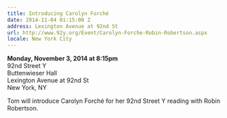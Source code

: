 ```yaml
---
title: Introducing Carolyn Forché
date: 2014-11-04 01:15:00 Z
address: Lexington Avenue at 92nd St
url: http://www.92y.org/Event/Carolyn-Forche-Robin-Robertson.aspx
locale: New York City
---
```


**Monday, November 3, 2014 at 8:15pm**  
92nd Street Y  
Buttenwieser Hall  
Lexington Avenue at 92nd St  
New York, NY  

Tom will introduce Carolyn Forché for her 92nd Street Y reading with Robin Robertson.
